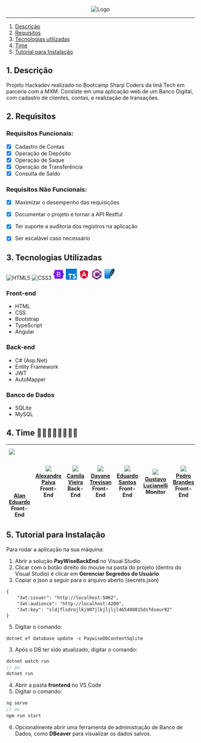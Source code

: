 <p align="center"><img src="/logo.png" alt="Logo" width="200" /></p>

___
1. [Descrição](#descricao)
2. [Requisitos](#requisitos)
3. [Tecnologias utilizadas](#tecnologias)
4. [Time](#time)
5. [Tutorial para Instalação](#tutorial)

## <a id="descricao"></a>1. Descrição

Projeto Hackadev realizado no Bootcamp Sharp Coders da Imã Tech em parceria com a MXM. Consiste em uma aplicação web de um Banco Digital, com cadastro de clientes, contas, e realização de transações.

## <a id="requisitos"></a>2. Requisitos

### Requisitos Funcionais:
- [x] Cadastro de Contas
- [x] Operação de Depósito
- [x] Operação de Saque
- [x] Operação de Transferência
- [x] Consulta de Saldo

### Requisitos Não Funcionais:
- [x] Maximizar o desempenho das requisições
- [x] Documentar o projeto e tornar a API Restful
- [x] Ter suporte a auditoria dos registros na aplicação
- [x] Ser escalável caso necessário


## <a id="tecnologias"></a>3. Tecnologias Utilizadas

<p><img alt="HTML5" height="30" width="30" src="https://cdn.jsdelivr.net/gh/devicons/devicon/icons/html5/html5-plain.svg" />
<img alt="CSS3" height="30" width="30" src="https://cdn.jsdelivr.net/gh/devicons/devicon/icons/css3/css3-original.svg" />
<img alt="Bootstrap" height="30" width="30" src="https://github.com/devicons/devicon/blob/master/icons/bootstrap/bootstrap-original.svg" />
<img alt="TypeScript" height="30" width="30" src="https://github.com/devicons/devicon/blob/master/icons/typescript/typescript-original.svg" />
<img alt="Angular" height="30" width="30" src="https://github.com/devicons/devicon/blob/master/icons/angular/angular-original.svg" />
<img alt="C#" height="30" width="30" src="https://github.com/devicons/devicon/blob/master/icons/csharp/csharp-original.svg" />
<img alt="Angular" height="30" width="30" src="https://github.com/devicons/devicon/blob/master/icons/sqlite/sqlite-original.svg" />
</p>

### Front-end
- HTML
- CSS
- Bootstrap
- TypeScript
- Angular
### Back-end
- C# (Asp.Net)
- Entity Framework
- JWT
- AutoMapper
### Banco de Dados
- SQLite
- MySQL

## <a id="time"></a>4. Time 👩‍💻👨‍💻👩‍💻👨‍💻

| <img src="https://avatars.githubusercontent.com/u/96749239?v=4" height="100" style="display:block; margin-top:.5rem" /><br><a href="https://github.com/AlanEduardoCruz">Alan Eduardo</a><br>Front-End | <img src="https://avatars.githubusercontent.com/u/137793024?v=4" height="100"/><br><a href="https://github.com/AlxdPaiva">Alexandre Paiva</a><br>Front-End | <img src="https://avatars.githubusercontent.com/u/101590857?v=4/" height="100"/><br><a href="https://github.com/CamilaSBVieira">Camila Vieira</a><br>Back-End | <img src="https://avatars.githubusercontent.com/u/110201520?v=4" height="100"/><br><a href="https://github.com/daytrevisan">Dayane Trevisan</a><br>Front-End | <img src="https://avatars.githubusercontent.com/u/104864916?v=4" height="100"/><br><a href="https://github.com/E-A-D-S">Eduardo Santos</a><br>Front-End | <img src="https://avatars.githubusercontent.com/u/104444836?v=4" height="100"/><br><a href="https://github.com/gustavoscarl">Gustavo Lucianelli</a><br>Monitor | <img src="https://avatars.githubusercontent.com/u/86315467?v=4" height="100"/><br><a href="https://github.com/Psbrandes">Pedro Brandes</a><br>Front-End |
| ----------- | ----------- | ----------- | ----------- | ----------- | ----------- | ----------- |

## <a id="tutorial"></a>5. Tutorial para Instalação 

Para rodar a aplicação na sua máquina:

1. Abrir a solução **PayWiseBackEnd** no Visual Studio
2. Clicar com o botão direito do mouse na pasta do projeto (dentro do Visual Studio) e clicar em **Gerenciar Segredos do Usuário**
3. Copiar o json a seguir para o arquivo aberto (secrets.json)
```
{
    "Jwt:issuer": "http://localhost:5062",
    "Jwt:audience": "http://localhost:4200",
    "Jwt:key": "sldjflsdrojlkj987jlkjljljl465498815dsfdseur92"
}
```
5. Digitar o comando:
```
dotnet ef database update -c PaywiseDbContextSqlite
```
3. Após o DB ter sido atualizado, digitar o comando:
```js
dotnet watch run
// ou
dotnet run
```
4. Abrir a pasta **frontend** no VS Code
5. Digitar o comando:
```js
ng serve
// ou
npm run start 
```
6. Opcionalmente abrir uma ferramenta de administração de Banco de Dados, como **DBeaver** para visualizar os dados salvos.
